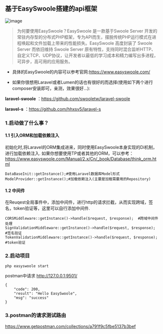 ## 基于EasySwoole搭建的api框架

![image](https://github.com/LaravelChen/swoole_api_framework_2.x/raw/master/image/screen.png)


> 为何要使用EasySwoole？EasySwoole 是一款基于Swoole Server 开发的常驻内存型的分布式PHP框架，专为API而生，摆脱传统PHP运行模式在进程唤起和文件加载上带来的性能损失。EasySwoole 高度封装了 Swoole Server 而依旧维持 Swoole Server 原有特性，支持同时混合监听HTTP、自定义TCP、UDP协议，让开发者以最低的学习成本和精力编写出多进程，可异步，高可用的应用服务。

-  具体的EasySwoole的内容可以参考官网:https://www.easyswoole.com/

-  如果你很想用Laravel或者Lumen的话也有很好的而选择(使用如下两个进行composer安装即可，亲测，效果很好...):

**laravel-swoole** ：https://github.com/swooletw/laravel-swoole

**laravel-s** ：https://github.com/hhxsv5/laravel-s

### 1.启动做了什么事？

#### 1.1 引入ORM和加载依赖注入

初始化时,将Laravel的ORM集成进来，同时使用EasySwoole本身实现的Di机制，进行加载依赖注入.
如果你想要使用TP或者其他的ORM，可以参考：https://www.easyswoole.com/Manual/2.x/Cn/_book/Database/think_orm.html

```
DataBaseInit::getInstance();#使用Laravel数据库Model形式
ModelProvider::getInstance();#加载依赖注入(主要是加载需要用的Repository)
```


#### 1.2 中间件

在Reuqest全局事件中，添加中间件，进行http的请求拦截，从而实现跨域，签名，token验证等，这里可以自行添加中间件.

```
CORSMiddleware::getInstance()->handle($request, $response);  #跨域中间件处理
SignValidationMiddleware::getInstance()->handle($request, $response);  #签名验证
TokenValidationMiddleware::getInstance()->handle($request, $response);  #token验证
```

### 2.启动项目

```
php easyswoole start
```
postman中请求 http://127.0.0.1:9501/
```
{
    "code": 200,
    "result": "Hello EasySwoole",
    "msg": "success"
}
```

### 3.postman的请求测试路由

https://www.getpostman.com/collections/a791f9c5fbe5137b3bef